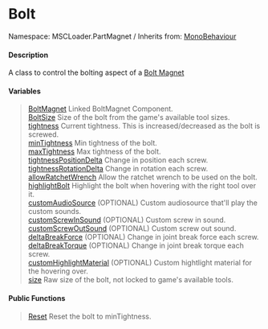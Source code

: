 # Bolt
Namespace: MSCLoader.PartMagnet / Inherits from: [MonoBehaviour](https://docs.unity3d.com/500/Documentation/ScriptReference/MonoBehaviour.html)
#### Description <!-- {docsify-ignore} -->
A class to control the bolting aspect of a [Bolt Magnet]()
#### Variables <!-- {docsify-ignore} -->

>[BoltMagnet]() Linked BoltMagnet Component.<br>
>[BoltSize](MSCLoader.PartMagnet/Bolt/BoltSize.md) Size of the bolt from the game's available tool sizes.<br>
>[tightness](MSCLoader.PartMagnet/Bolt/tightness.md) Current tightness. This is increased/decreased as the bolt is screwed.<br>
>[minTightness](MSCLoader.PartMagnet/Bolt/minTightness.md) Min tightness of the bolt.<br>
>[maxTightness](#Bolt) Max tightness of the bolt.<br>
>[tightnessPositionDelta](#Bolt) Change in position each screw.<br>
>[tightnessRotationDelta](#Bolt) Change in rotation each screw.<br>
>[allowRatchetWrench](#Bolt) Allow the ratchet wrench to be used on the bolt.<br>
>[highlightBolt](#Bolt) Highlight the bolt when hovering with the right tool over it.<br>
>[customAudioSource](#Bolt) (OPTIONAL) Custom audiosource that'll play the custom sounds.<br>
>[customScrewInSound](#Bolt) (OPTIONAL) Custom screw in sound.<br>
>[customScrewOutSound](#Bolt) (OPTIONAL) Custom screw out sound.<br>
>[deltaBreakForce](#Bolt) (OPTIONAL) Change in joint break force each screw.<br>
>[deltaBreakTorque](#Bolt) (OPTIONAL) Change in joint break torque each screw.<br>
>[customHighlightMaterial](#Bolt) (OPTIONAL) Custom hightlight material for the hovering over.<br>
>[size](#Bolt) Raw size of the bolt, not locked to game's available tools.<br>

#### Public Functions <!-- {docsify-ignore} -->
>[Reset](#Bolt) Reset the bolt to minTightness.




